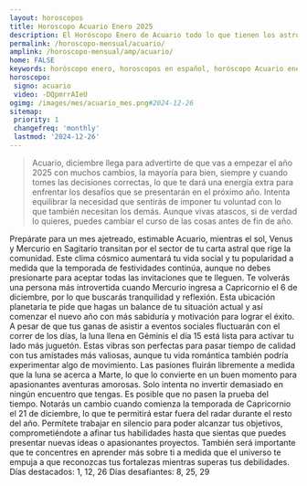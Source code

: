 ```yaml
---
layout: horoscopos
title: Horoscopo Acuario Enero 2025
description: El Horóscopo Enero de Acuario todo lo que tienen los astros preparados para este mes, amor, trabajo, familia. Todo sobre astrologia, tarot, predicciones. Horoscopo gratis en español, predicciones y astrología.
permalink: /horoscopo-mensual/acuario/
amplink: /horoscopo-mensual/amp/acuario/
home: FALSE
keywords: horóscopo enero, horoscopos en español, horóscopo Acuario enero , horóscopo esperanza gracia, horoscop, horóscopos gratis, horoscopo Acuario, Tarot, Astrologia, Zodíaco, Acuario, horoscopo gratis, horoscopo del mes 
horoscopo:
 signo: acuario
 video: -DQpmrrAIeU
ogimg: /images/mes/acuario_mes.png#2024-12-26
sitemap:
 priority: 1
 changefreq: 'monthly'
 lastmod: '2024-12-26'
---
```



 > Acuario, diciembre llega para advertirte de que vas a empezar el año 2025 con muchos cambios, la mayoría para bien, siempre y cuando tomes las decisiones correctas, lo que te dará una energía extra para enfrentar los desafíos que se presentarán en el próximo año. Intenta equilibrar la necesidad que sentirás de imponer tu voluntad con lo que también necesitan los demás. Aunque vivas atascos, si de verdad lo quieres, puedes cambiar el curso de las cosas antes de fin de año.



Prepárate para un mes ajetreado, estimable Acuario, mientras el sol, Venus y Mercurio en Sagitario transitan por el sector de tu carta astral que rige la comunidad. Este clima cósmico aumentará tu vida social y tu popularidad a medida que la temporada de festividades continúa, aunque no debes presionarte para aceptar todas las invitaciones que te lleguen. Te volverás una persona más introvertida cuando Mercurio ingresa a Capricornio el 6 de diciembre, por lo que buscarás tranquilidad y reflexión. Esta ubicación planetaria te pide que hagas un balance de tu situación actual y así comenzar el nuevo año con más sabiduría y motivación para lograr el éxito.
A pesar de que tus ganas de asistir a eventos sociales fluctuarán con el correr de los días, la luna llena en Géminis el día 15 está lista para activar tu lado más juguetón. Estas vibras son perfectas para pasar tiempo de calidad con tus amistades más valiosas, aunque tu vida romántica también podría experimentar algo de movimiento. Las pasiones fluirán libremente a medida que la luna se acerca a Marte, lo que lo convierte en un buen momento para apasionantes aventuras amorosas. Solo intenta no invertir demasiado en ningún encuentro que tengas. Es posible que no pasen la prueba del tiempo.
Notarás un cambio cuando comienza la temporada de Capricornio el 21 de diciembre, lo que te permitirá estar fuera del radar durante el resto del año. Permítete trabajar en silencio para poder alcanzar tus objetivos, comprometiéndote a afinar tus habilidades hasta que sientas que puedes presentar nuevas ideas o apasionantes proyectos. También será importante que te concentres en aprender más sobre ti a medida que el universo te empuja a que reconozcas tus fortalezas mientras superas tus debilidades.
Días destacados: 1, 12, 26
Días desafiantes: 8, 25, 29